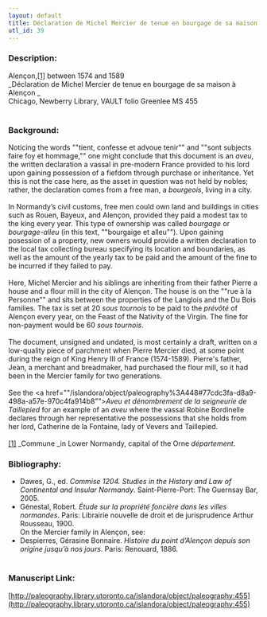 ```yaml
---
layout: default
title: Déclaration de Michel Mercier de tenue en bourgage de sa maison a Alencon
utl_id: 39
---
```


### Description:

Alençon,<a id="_ftnref1">[[1]](#_ftn1)</a> between 1574 and 1589<br>
_Déclaration de Michel Mercier de tenue en bourgage de sa maison à Alençon _<br>
Chicago, Newberry Library, VAULT folio Greenlee MS 455<br>
 <br>


### Background:

Noticing the words ""tient, confesse et advoue tenir"" and ""sont subjects faire foy et hommage,"" one might conclude that this document is an _aveu_, the written declaration a vassal in pre-modern France provided to his lord upon gaining possession of a fiefdom through purchase or inheritance. Yet this is not the case here, as the asset in question was not held by nobles; rather, the declaration comes from a free man, a _bourgeois_, living in a city.<br><br>
In Normandy’s civil customs, free men could own land and buildings in cities such as Rouen, Bayeux, and Alençon, provided they paid a modest tax to the king every year. This type of ownership was called _bourgage_ or _bourgage-alleu_ (in this text, ""bourgaige et alleu""). Upon gaining posession of a property, new owners would provide a written declaration to the local tax collecting bureau specifying its location and boundaries, as well as the amount of the yearly tax to be paid and the amount of the fine to be incurred if they failed to pay.<br><br>
Here, Michel Mercier and his siblings are inheriting from their father Pierre a house and a flour mill in the city of Alençon. The house is on the ""rue à la Personne"" and sits between the properties of the Langlois and the Du Bois families. The tax is set at 20 _sous tournois_ to be paid to the _prévôté_ of Alençon every year, on the Feast of the Nativity of the Virgin. The fine for non-payment would be 60 _sous tournois_.<br><br>
The document, unsigned and undated, is most certainly a draft, written on a low-quality piece of parchment when Pierre Mercier died, at some point during the reign of King Henry III of France (1574-1589). Pierre's father, Jean, a merchant and breadmaker, had purchased the flour mill, so it had been in the Mercier family for two generations.<br><br>
See the <a href=""/islandora/object/paleography%3A448#77cdc3fa-d8a9-498a-a57e-970c4fa914b8"">_Aveu et dénombrement de la seigneurie de Taillepied_</a> for an example of an _aveu_ where the vassal Robine Bordinelle declares through her representative the possessions that she holds from her lord, Catherine de la Fontaine, lady of Vevers and Taillepied.<br><br>
<a id="_ftn1">[[1]](#_ftnref1)</a> _Commune _in Lower Normandy, capital of the Orne _département_. <br>


### Bibliography:

- Dawes, G., ed. _Commise 1204. Studies in the History and Law of Continental and Insular Normandy_. Saint-Pierre-Port: The Guernsay Bar, 2005.<br>
- Génestal, Robert. _Étude sur la propriété foncière dans les villes normandes_. Paris: Librairie nouvelle de droit et de jurisprudence Arthur Rousseau, 1900.<br>
On the Mercier family in Alençon, see:<br>
- Despierres, Gérasine Bonnaire. _Histoire du point d’Alençon depuis son origine jusqu’à nos jours_. Paris: Renouard, 1886.<br>
 <br>


### Manuscript Link:

[http://paleography.library.utoronto.ca/islandora/object/paleography:455](http://paleography.library.utoronto.ca/islandora/object/paleography:455)